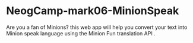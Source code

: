 # NeogCamp-mark06-MinionSpeak
Are you a fan of Minions? this web app will help you convert your text into Minion speak language using the  Minion Fun translation API .
